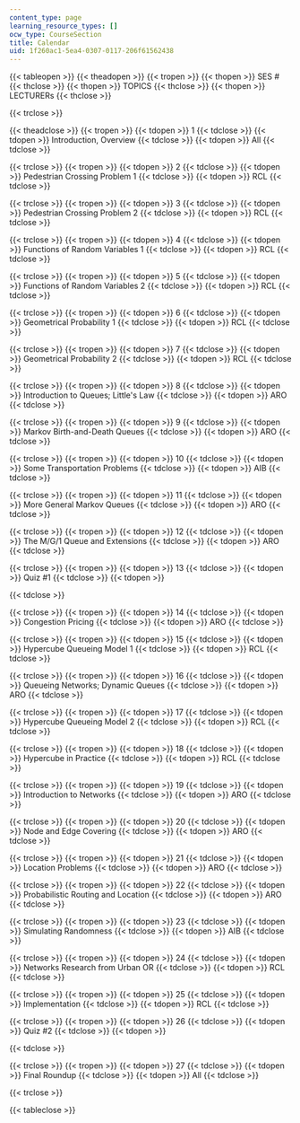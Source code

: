 ```yaml
---
content_type: page
learning_resource_types: []
ocw_type: CourseSection
title: Calendar
uid: 1f260ac1-5ea4-0307-0117-206f61562438
---
```


{{< tableopen >}}
{{< theadopen >}}
{{< tropen >}}
{{< thopen >}}
SES #
{{< thclose >}}
{{< thopen >}}
TOPICS
{{< thclose >}}
{{< thopen >}}
LECTURERs
{{< thclose >}}

{{< trclose >}}

{{< theadclose >}}
{{< tropen >}}
{{< tdopen >}}
1
{{< tdclose >}}
{{< tdopen >}}
Introduction, Overview
{{< tdclose >}}
{{< tdopen >}}
All
{{< tdclose >}}

{{< trclose >}}
{{< tropen >}}
{{< tdopen >}}
2
{{< tdclose >}}
{{< tdopen >}}
Pedestrian Crossing Problem 1
{{< tdclose >}}
{{< tdopen >}}
RCL
{{< tdclose >}}

{{< trclose >}}
{{< tropen >}}
{{< tdopen >}}
3
{{< tdclose >}}
{{< tdopen >}}
Pedestrian Crossing Problem 2
{{< tdclose >}}
{{< tdopen >}}
RCL
{{< tdclose >}}

{{< trclose >}}
{{< tropen >}}
{{< tdopen >}}
4
{{< tdclose >}}
{{< tdopen >}}
Functions of Random Variables 1
{{< tdclose >}}
{{< tdopen >}}
RCL
{{< tdclose >}}

{{< trclose >}}
{{< tropen >}}
{{< tdopen >}}
5
{{< tdclose >}}
{{< tdopen >}}
Functions of Random Variables 2
{{< tdclose >}}
{{< tdopen >}}
RCL
{{< tdclose >}}

{{< trclose >}}
{{< tropen >}}
{{< tdopen >}}
6
{{< tdclose >}}
{{< tdopen >}}
Geometrical Probability 1
{{< tdclose >}}
{{< tdopen >}}
RCL
{{< tdclose >}}

{{< trclose >}}
{{< tropen >}}
{{< tdopen >}}
7
{{< tdclose >}}
{{< tdopen >}}
Geometrical Probability 2
{{< tdclose >}}
{{< tdopen >}}
RCL
{{< tdclose >}}

{{< trclose >}}
{{< tropen >}}
{{< tdopen >}}
8
{{< tdclose >}}
{{< tdopen >}}
Introduction to Queues; Little's Law
{{< tdclose >}}
{{< tdopen >}}
ARO
{{< tdclose >}}

{{< trclose >}}
{{< tropen >}}
{{< tdopen >}}
9
{{< tdclose >}}
{{< tdopen >}}
Markov Birth-and-Death Queues
{{< tdclose >}}
{{< tdopen >}}
ARO
{{< tdclose >}}

{{< trclose >}}
{{< tropen >}}
{{< tdopen >}}
10
{{< tdclose >}}
{{< tdopen >}}
Some Transportation Problems
{{< tdclose >}}
{{< tdopen >}}
AIB
{{< tdclose >}}

{{< trclose >}}
{{< tropen >}}
{{< tdopen >}}
11
{{< tdclose >}}
{{< tdopen >}}
More General Markov Queues
{{< tdclose >}}
{{< tdopen >}}
ARO
{{< tdclose >}}

{{< trclose >}}
{{< tropen >}}
{{< tdopen >}}
12
{{< tdclose >}}
{{< tdopen >}}
The M/G/1 Queue and Extensions
{{< tdclose >}}
{{< tdopen >}}
ARO
{{< tdclose >}}

{{< trclose >}}
{{< tropen >}}
{{< tdopen >}}
13
{{< tdclose >}}
{{< tdopen >}}
Quiz #1
{{< tdclose >}}
{{< tdopen >}}

{{< tdclose >}}

{{< trclose >}}
{{< tropen >}}
{{< tdopen >}}
14
{{< tdclose >}}
{{< tdopen >}}
Congestion Pricing
{{< tdclose >}}
{{< tdopen >}}
ARO
{{< tdclose >}}

{{< trclose >}}
{{< tropen >}}
{{< tdopen >}}
15
{{< tdclose >}}
{{< tdopen >}}
Hypercube Queueing Model 1
{{< tdclose >}}
{{< tdopen >}}
RCL
{{< tdclose >}}

{{< trclose >}}
{{< tropen >}}
{{< tdopen >}}
16
{{< tdclose >}}
{{< tdopen >}}
Queueing Networks; Dynamic Queues
{{< tdclose >}}
{{< tdopen >}}
ARO
{{< tdclose >}}

{{< trclose >}}
{{< tropen >}}
{{< tdopen >}}
17
{{< tdclose >}}
{{< tdopen >}}
Hypercube Queueing Model 2
{{< tdclose >}}
{{< tdopen >}}
RCL
{{< tdclose >}}

{{< trclose >}}
{{< tropen >}}
{{< tdopen >}}
18
{{< tdclose >}}
{{< tdopen >}}
Hypercube in Practice
{{< tdclose >}}
{{< tdopen >}}
RCL
{{< tdclose >}}

{{< trclose >}}
{{< tropen >}}
{{< tdopen >}}
19
{{< tdclose >}}
{{< tdopen >}}
Introduction to Networks
{{< tdclose >}}
{{< tdopen >}}
ARO
{{< tdclose >}}

{{< trclose >}}
{{< tropen >}}
{{< tdopen >}}
20
{{< tdclose >}}
{{< tdopen >}}
Node and Edge Covering
{{< tdclose >}}
{{< tdopen >}}
ARO
{{< tdclose >}}

{{< trclose >}}
{{< tropen >}}
{{< tdopen >}}
21
{{< tdclose >}}
{{< tdopen >}}
Location Problems
{{< tdclose >}}
{{< tdopen >}}
ARO
{{< tdclose >}}

{{< trclose >}}
{{< tropen >}}
{{< tdopen >}}
22
{{< tdclose >}}
{{< tdopen >}}
Probabilistic Routing and Location
{{< tdclose >}}
{{< tdopen >}}
ARO
{{< tdclose >}}

{{< trclose >}}
{{< tropen >}}
{{< tdopen >}}
23
{{< tdclose >}}
{{< tdopen >}}
Simulating Randomness
{{< tdclose >}}
{{< tdopen >}}
AIB
{{< tdclose >}}

{{< trclose >}}
{{< tropen >}}
{{< tdopen >}}
24
{{< tdclose >}}
{{< tdopen >}}
Networks Research from Urban OR
{{< tdclose >}}
{{< tdopen >}}
RCL
{{< tdclose >}}

{{< trclose >}}
{{< tropen >}}
{{< tdopen >}}
25
{{< tdclose >}}
{{< tdopen >}}
Implementation
{{< tdclose >}}
{{< tdopen >}}
RCL
{{< tdclose >}}

{{< trclose >}}
{{< tropen >}}
{{< tdopen >}}
26
{{< tdclose >}}
{{< tdopen >}}
Quiz #2
{{< tdclose >}}
{{< tdopen >}}

{{< tdclose >}}

{{< trclose >}}
{{< tropen >}}
{{< tdopen >}}
27
{{< tdclose >}}
{{< tdopen >}}
Final Roundup
{{< tdclose >}}
{{< tdopen >}}
All
{{< tdclose >}}

{{< trclose >}}

{{< tableclose >}}